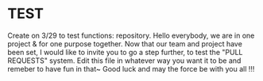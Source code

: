 # TEST
Create on 3/29 to test functions: repository.
Hello everybody, we are in one project & for one purpose together. Now that our team and project have been set, I would like to
invite you to go a step further, to test the "PULL REQUESTS" system. 
Edit this file in whatever way you want it to be and remeber to have fun in that~
Good luck and may the force be with you all !!! 
